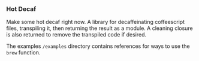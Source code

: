 ### Hot Decaf

Make some hot decaf right now. A library for decaffeinating coffeescript files, transpiling it, then returning
the result as a module. A cleaning closure is also returned to remove the transpiled
code if desired.

The examples `/examples` directory contains references for ways to use
the `brew` function.
